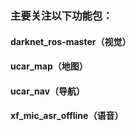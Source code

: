 ### 主要关注以下功能包：</br>
#### darknet_ros-master（视觉）</br>
#### ucar_map（地图）</br>
#### ucar_nav（导航）</br>
#### xf_mic_asr_offline（语音）</br>
